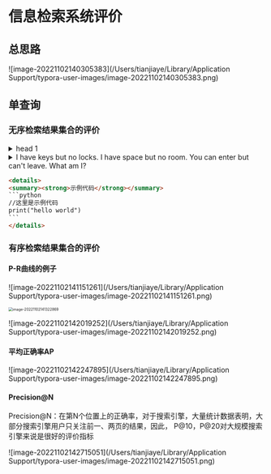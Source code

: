 # 信息检索系统评价

## 总思路

![image-20221102140305383](/Users/tianjiaye/Library/Application Support/typora-user-images/image-20221102140305383.png)

## 单查询

### 无序检索结果集合的评价


<details>
<summary>head 1</summary>
查准率，查全率等概念在机器学习模型评价中已有较多阐述。
查准率 (Precision) : $P=\frac{T P}{T P+F P}$ 。预测正确的正例数据占预测为正例数据的比例。
召回率 (Recall) : $R=\frac{TP }{TP+FN}$ 。预测为正例的数据占实际为正例数据的比例。

F1值 (F1 score) :
$$
F1=\frac{2}{\frac{1}{P}+\frac{1}{R}}=\frac{2 * P * R}{P+R}\nonumber
$$
</details>


<details>
    <summary>I have keys but no locks. I have space but no room. You can enter but can't leave. What am I?</summary>
    A keyboard.
</details>


~~~html
<details>
<summary><strong>示例代码</strong></summary> 
```python
//这里是示例代码
print("hello world")
```
</details>
~~~

### 有序检索结果集合的评价

#### P-R曲线的例子

![image-20221102141151261](/Users/tianjiaye/Library/Application Support/typora-user-images/image-20221102141151261.png)

<img src="/Users/tianjiaye/Library/Application Support/typora-user-images/image-20221102141322869.png" alt="image-20221102141322869" style="zoom:50%;" />

![image-20221102142019252](/Users/tianjiaye/Library/Application Support/typora-user-images/image-20221102142019252.png)

#### 平均正确率AP

![image-20221102142247895](/Users/tianjiaye/Library/Application Support/typora-user-images/image-20221102142247895.png)

#### Precision@N

Precision@N：在第N个位置上的正确率，对于搜索引擎，大量统计数据表明，大部分搜索引擎用户只关注前一、两页的结果，因此， P@10，P@20对大规模搜索引擎来说是很好的评价指标

![image-20221102142715051](/Users/tianjiaye/Library/Application Support/typora-user-images/image-20221102142715051.png)

